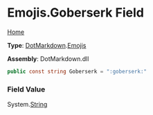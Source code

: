 # Emojis\.Goberserk Field

[Home](../../../README.md)

**Type**: [DotMarkdown](../../README.md)\.[Emojis](../README.md)

**Assembly**: DotMarkdown\.dll

```csharp
public const string Goberserk = ":goberserk:"
```

### Field Value

System\.[String](https://docs.microsoft.com/en-us/dotnet/api/system.string)